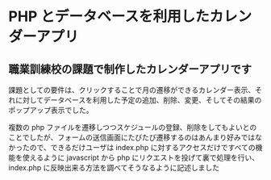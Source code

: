 # PHP とデータベースを利用したカレンダーアプリ

## 職業訓練校の課題で制作したカレンダーアプリです

課題としての要件は、クリックすることで月の遷移ができるカレンダー表示、それに対してデータベースを利用した予定の追加、削除、変更、そしてその結果のポップアップ表示でした。

複数の php ファイルを遷移しつつスケジュールの登録、削除をしてもよいとのことでしたが、フォームの送信画面にたびたび遷移するのはあんまり好みではなかったので、できるだけユーザは index.php に対するアクセスだけですべての機能を使えるように javascript から php にリクエストを投げて裏で処理を行い、index.php に反映出来る方法を調べてそうなるように記述しました
